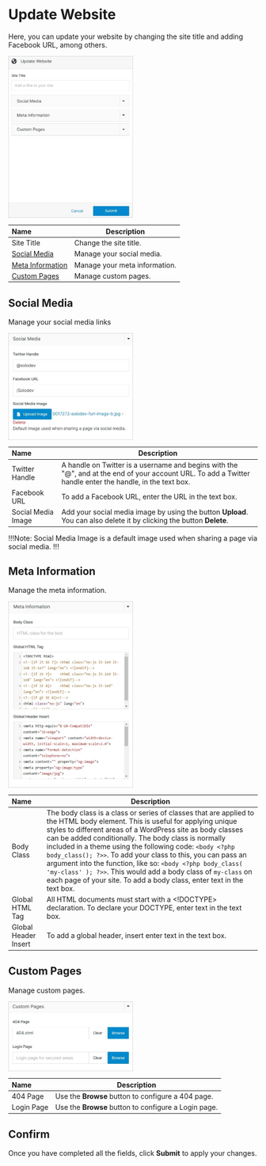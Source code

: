 # Update Website

Here, you can update your website by changing the site title and adding Facebook URL, among others.

<img src="../../../images/websites-update3.jpg" alt="websites-update3" style="width: 50%; display: block"></a>

**Name** | **Description** 
:--- | ---
Site Title | Change the site title.
<a href="/workspace/websites/update-website/#social-media">Social Media</a> | Manage your social media.
<a href="/workspace/websites/update-website/#meta-information">Meta Information</a> | Manage your meta information.
<a href="/workspace/websites/update-website/#custom-pages">Custom Pages</a> | Manage custom pages.

## Social Media

Manage your social media links

<img src="../../../images/websites-update3.1.jpg" alt="websites-update3.1" style="width: 50%; display: block"></a>

**Name** | **Description** 
:--- | ---
Twitter Handle | A handle on Twitter is a username and begins with the "@", and at the end of your account URL. To add a Twitter handle enter the handle, in the text box.
Facebook URL | To add a Facebook URL, enter the URL in the text box.
Social Media Image | Add your social media image by using the button **Upload**. You can also delete it by clicking the button **Delete**.

!!!Note:
Social Media Image is a default image used when sharing a page via social media.
!!!

## Meta Information
 
Manage the meta information. 
 
<img src="../../../images/websites-update3.2.jpg" alt="websites-update3.2" style="width: 50%; display: block"></a>

**Name** | **Description** 
:--- | ---
Body Class | The body class is a class or series of classes that are applied to the HTML body element. This is useful for applying unique styles to different areas of a WordPress site as body classes can be added conditionally. The body class is normally included in a theme using the following code: ```<body <?php body_class(); ?>>```. To add your class to this, you can pass an argument into the function, like so: ```<body <?php body_class( 'my-class' ); ?>>```. This would add a body class of ```my-class``` on each page of your site. To add a body class, enter text in the text box.
Global HTML Tag | All HTML documents must start with a <!DOCTYPE> declaration. To declare your DOCTYPE, enter text in the text box.
Global Header Insert | To add a global header, insert enter text in the text box.

## Custom Pages

Manage custom pages.

<img src="../../../images/websites-update3.3.jpg" alt="websites-update3.3" style="width: 50%; display: block"></a>

**Name** | **Description** 
:--- | ---
404 Page | Use the **Browse** button to configure a 404 page.
Login Page | Use the **Browse** button to configure a Login page.

## Confirm

Once you have completed all the fields, click **Submit** to apply your changes. 
